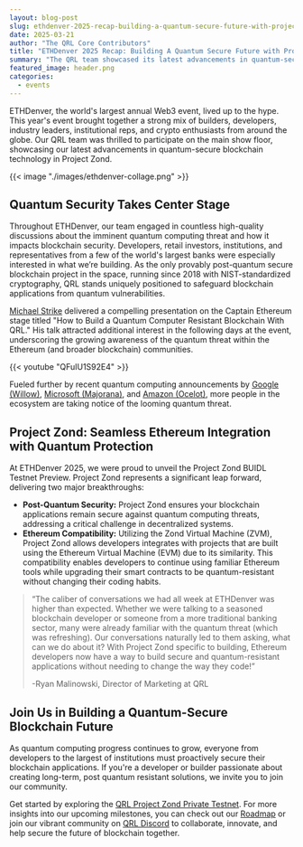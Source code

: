 ```yaml
---
layout: blog-post
slug: ethdenver-2025-recap-building-a-quantum-secure-future-with-project-zond
date: 2025-03-21
author: "The QRL Core Contributors"
title: "ETHDenver 2025 Recap: Building A Quantum Secure Future with Project Zond"
summary: "The QRL team showcased its latest advancements in quantum-secure blockchain technology, Project Zond, at ETHDenver 2025, highlighting the growing need for post-quantum security in the blockchain space and offering a solution for Ethereum developers to build secure and quantum-resistant applications."
featured_image: header.png
categories:
  - events
---
```


ETHDenver, the world's largest annual Web3 event, lived up to the hype. This year's event brought together a strong mix of builders, developers, industry leaders, institutional reps, and crypto enthusiasts from around the globe. Our QRL team was thrilled to participate on the main show floor, showcasing our latest advancements in quantum-secure blockchain technology in Project Zond.

{{< image "./images/ethdenver-collage.png" >}}

## Quantum Security Takes Center Stage

Throughout ETHDenver, our team engaged in countless high-quality discussions about the imminent quantum computing threat and how it impacts blockchain security. Developers, retail investors, institutions, and representatives from a few of the world's largest banks were especially interested in what we’re building. As the only provably post-quantum secure blockchain project in the space, running since 2018 with NIST-standardized cryptography, QRL stands uniquely positioned to safeguard blockchain applications from quantum vulnerabilities.

[Michael Strike](https://www.theqrl.org/team/michaels/) delivered a compelling presentation on the Captain Ethereum stage titled "How to Build a Quantum Computer Resistant Blockchain With QRL." His talk attracted additional interest in the following days at the event, underscoring the growing awareness of the quantum threat within the Ethereum (and broader blockchain) communities. 

{{< youtube "QFuIU1S92E4" >}}

Fueled further by recent quantum computing announcements by [Google (Willow)](https://blog.google/technology/research/google-willow-quantum-chip/), [Microsoft (Majorana)](https://azure.microsoft.com/en-us/blog/quantum/2025/02/19/microsoft-unveils-majorana-1-the-worlds-first-quantum-processor-powered-by-topological-qubits/), and [Amazon (Ocelot)](https://www.aboutamazon.com/news/aws/quantum-computing-aws-ocelot-chip), more people in the ecosystem are taking notice of the looming quantum threat.

## Project Zond: Seamless Ethereum Integration with Quantum Protection

At ETHDenver 2025, we were proud to unveil the Project Zond BUIDL Testnet Preview. Project Zond represents a significant leap forward, delivering two major breakthroughs:

- **Post-Quantum Security:** Project Zond ensures your blockchain applications remain secure against quantum computing threats, addressing a critical challenge in decentralized systems.
- **Ethereum Compatibility:** Utilizing the Zond Virtual Machine (ZVM), Project Zond allows developers integrates with projects that are built using the Ethereum Virtual Machine (EVM) due to its similarity. This compatibility enables developers to continue using familiar Ethereum tools while upgrading their smart contracts to be quantum-resistant without changing their coding habits.

> “The caliber of conversations we had all week at ETHDenver was higher than expected. Whether we were talking to a seasoned blockchain developer or someone from a more traditional banking sector, many were already familiar with the quantum threat (which was refreshing). Our conversations naturally led to them asking, what can we do about it? With Project Zond specific to building, Ethereum developers now have a way to build secure and quantum-resistant applications without needing to change the way they code!”
>
> -Ryan Malinowski, Director of Marketing at QRL

## Join Us in Building a Quantum-Secure Blockchain Future

As quantum computing progress continues to grow, everyone from developers to the largest of institutions must proactively secure their blockchain applications. If you're a developer or builder passionate about creating long-term, post quantum resistant solutions, we invite you to join our community.

Get started by exploring the [QRL Project Zond Private Testnet](https://test-zond.theqrl.org/testnet). For more insights into our upcoming milestones, you can check out our [Roadmap](https://www.theqrl.org/roadmap/) or join our vibrant community on [QRL Discord](/discord) to collaborate, innovate, and help secure the future of blockchain together.